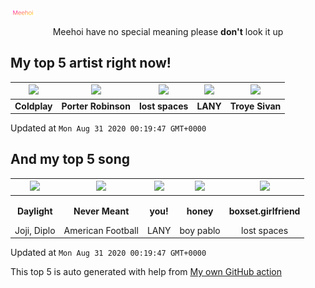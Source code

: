 ![Meehoi Logo](https://github.com/beam41/beam41/raw/master/mh.svg)
<p align="center">Meehoi have no special meaning please <b>don't</b> look it up</p>

## My top 5 artist right now!
<!-- table start -->
|<img src="https://i.scdn.co/image/73a21de115738931d6c7760408ed367812b55ccd">|<img src="https://i.scdn.co/image/50c288dcdab974637f634438faeafbd4a96ece81">|<img src="https://i.scdn.co/image/9f4f434b79246015baa1c91fb778404453f9795e">|<img src="https://i.scdn.co/image/7242d5d165e671eacf02cee6533a005fc1f5c6ca">|<img src="https://i.scdn.co/image/01055eb987b2124d44e05c313f040cb372a71f92">|
| :---: | :---: | :---: | :---: | :---: |
|<b>Coldplay</b>|<b>Porter Robinson</b>|<b>lost spaces</b>|<b>LANY</b>|<b>Troye Sivan</b>|

Updated at `Mon Aug 31 2020 00:19:47 GMT+0000`
<!-- table end -->

## And my top 5 song
<!-- table song start -->
|<img src="https://i.scdn.co/image/ab67616d00001e020e991b59cee17246a5e604d0">|<img src="https://i.scdn.co/image/ab67616d00001e02d6dfafe62fef3ad433ff77d8">|<img src="https://i.scdn.co/image/ab67616d00001e023c37dd25c0e26b65c508fd74">|<img src="https://i.scdn.co/image/ab67616d00001e02249e7e07a7e0100ebb8bfc11">|<img src="https://i.scdn.co/image/ab67616d00001e024dc99da0b258b72cdb8fcc04">|
| :---: | :---: | :---: | :---: | :---: |
|<p><b>Daylight</b></p> Joji, Diplo|<p><b>Never Meant</b></p> American Football|<p><b>you!</b></p> LANY|<p><b>honey</b></p> boy pablo|<p><b>boxset.girlfriend</b></p> lost spaces|

Updated at `Mon Aug 31 2020 00:19:47 GMT+0000`
<!-- table song end -->

This top 5 is auto generated with help from [My own GitHub action](https://github.com/beam41/spotify-listening)